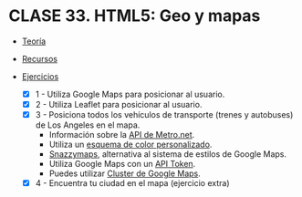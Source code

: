 # CLASE 33. HTML5: Geo y mapas

-   [Teoría](https://github.com/beatrizsmerino/Master-en-Programacion-FullStack-con-JavaScript-y-Node.js_ed4/blob/master/teoria/clase33.md)

-   [Recursos](https://github.com/beatrizsmerino/Master-en-Programacion-FullStack-con-JavaScript-y-Node.js_ed4/blob/master/recursos/clase33.md)

-   [Ejercicios](https://github.com/beatrizsmerino/Master-en-Programacion-FullStack-con-JavaScript-y-Node.js_ed4/blob/master/teoria/clase33.md#ejercicios)
    -   [x] 1 - Utiliza Google Maps para posicionar al usuario.
    -   [x] 2 - Utiliza Leaflet para posicionar al usuario.
    -   [x] 3 - Posiciona todos los vehículos de transporte (trenes y autobuses) de Los Angeles en el mapa.
		-	Información sobre la [API de Metro.net](http://developer.metro.net/).
		-	Utiliza un [esquema de color personalizado](https://mapstyle.withgoogle.com/).
		-	[Snazzymaps](https://snazzymaps.com/), alternativa al sistema de estilos de Google Maps.
		-	Utiliza Google Maps con un [API Token](https://developers.google.com/maps/documentation/javascript/get-api-key?hl=ES).
		-	Puedes utilizar [Cluster de Google Maps](https://developers.google.com/maps/documentation/javascript/marker-clustering).
    -   [x] 4 - Encuentra tu ciudad en el mapa (ejercicio extra)

